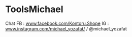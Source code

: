 # ToolsMichael
Chat FB : www.facebook.com/Kontoru.Shope IG : www.instagram.com/michael_yozafat/ / @michael_yozafat
